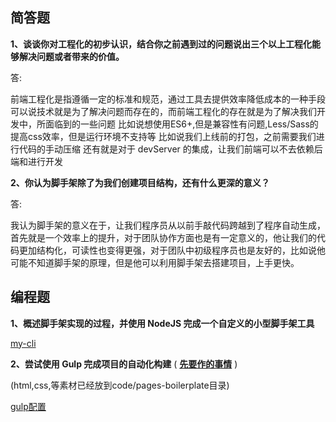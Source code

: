 ## 简答题

**1、谈谈你对工程化的初步认识，结合你之前遇到过的问题说出三个以上工程化能够解决问题或者带来的价值。**

答:

前端工程化是指遵循一定的标准和规范，通过工具去提供效率降低成本的一种手段
可以说技术就是为了解决问题而存在的，而前端工程化的存在就是为了解决我们开发中，所面临到的一些问题
比如说想使用ES6+,但是兼容性有问题,Less/Sass的提高css效率，但是运行环境不支持等
比如说我们上线前的打包，之前需要我们进行代码的手动压缩
还有就是对于 devServer 的集成，让我们前端可以不去依赖后端和进行开发

**2、你认为脚手架除了为我们创建项目结构，还有什么更深的意义？**

答:

我认为脚手架的意义在于，让我们程序员从以前手敲代码跨越到了程序自动生成，首先就是一个效率上的提升，对于团队协作方面也是有一定意义的，他让我们的代码更加结构化，可读性也变得更强，对于团队中初级程序员也是友好的，比如说他可能不知道脚手架的原理，但是他可以利用脚手架去搭建项目，上手更快。

## 编程题

**1、概述脚手架实现的过程，并使用 NodeJS 完成一个自定义的小型脚手架工具**

[my-cli](./my-cli)

**2、尝试使用 Gulp 完成项目的自动化构建**  ( **[先要作的事情](https://gitee.com/lagoufed/fed-e-questions/blob/master/part2/%E4%B8%8B%E8%BD%BD%E5%8C%85%E6%98%AF%E5%87%BA%E9%94%99%E7%9A%84%E8%A7%A3%E5%86%B3%E6%96%B9%E5%BC%8F.md)** )

(html,css,等素材已经放到code/pages-boilerplate目录)

[gulp配置](./code/pages-boilerplate/gulpfile.js)
